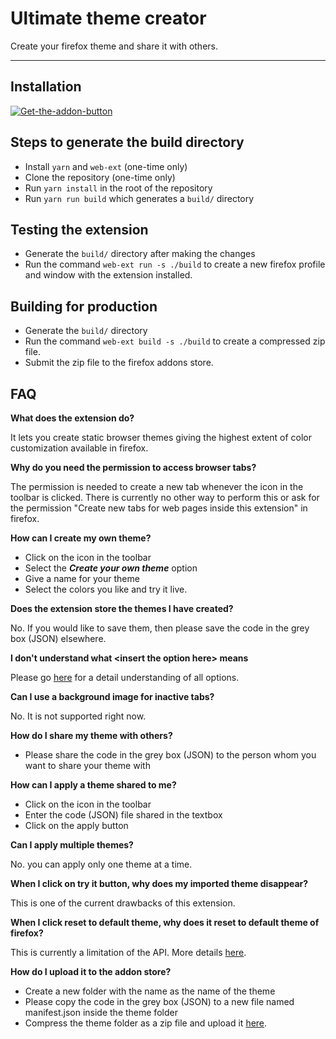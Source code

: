 
# Ultimate theme creator

Create your firefox theme and share it with others.

---

## Installation

[![Get-the-addon-button](https://addons.cdn.mozilla.net/static/img/addons-buttons/AMO-button_1.png)](https://addons.mozilla.org/en-US/firefox/addon/ultimate-theme-creator/)

## Steps to generate the build directory

* Install `yarn` and `web-ext` (one-time only)
* Clone the repository (one-time only)
* Run `yarn install` in the root of the repository
* Run `yarn run build` which generates a `build/` directory

## Testing the extension
* Generate the `build/` directory after making the changes
* Run the command  `web-ext run -s ./build` to create a new firefox profile and window with the extension installed.

## Building for production
* Generate the `build/` directory
* Run the command  `web-ext build -s ./build` to create a compressed zip file.
* Submit the zip file to the firefox addons store.

## FAQ

**What does the extension do?**

It lets you create static browser themes giving the highest extent of color customization available in firefox.

**Why do you need the permission to access browser tabs?**

The permission is needed to create a new tab whenever the icon in the toolbar is clicked. There is currently no other way to perform this or ask for the permission "Create new tabs for web pages inside this extension" in firefox.

**How can I create my own theme?**

* Click on the icon in the toolbar
* Select the ***Create your own theme*** option
* Give a name for your theme
* Select the colors you like and try it live.

**Does the extension store the themes I have created?**

No. If you would like to save them, then please save the code in the grey box (JSON) elsewhere.

**I don't understand what \<insert the option here> means**

Please go [here](https://developer.mozilla.org/en-US/Add-ons/WebExtensions/manifest.json/theme#colors) for a detail understanding of all options.

**Can I use a background image for inactive tabs?**

No. It is not supported right now.

**How do I share my theme with others?**

* Please share the code in the grey box (JSON) to the person whom you want to share your theme with

**How can I apply a theme shared to me?**

* Click on the icon in the toolbar
* Enter the code (JSON) file shared in the textbox
* Click on the apply button

**Can I apply multiple themes?**

No. you can apply only one theme at a time.

**When I click on try it button, why does my imported theme disappear?**

This is one of the current drawbacks of this extension.

**When I click reset to default theme, why does it reset to default theme of firefox?**

This is currently a limitation of the API. More details [here](https://developer.mozilla.org/en-US/Add-ons/WebExtensions/API/theme/reset).

**How do I upload it to the addon store?**

* Create a new folder with the name as the name of the theme
* Please copy the code in the grey box (JSON) to a new file named manifest.json inside the theme folder
* Compress the theme folder as a zip file and upload it [here](https://addons.mozilla.org/en-US/developers/addon/submit/distribution).

